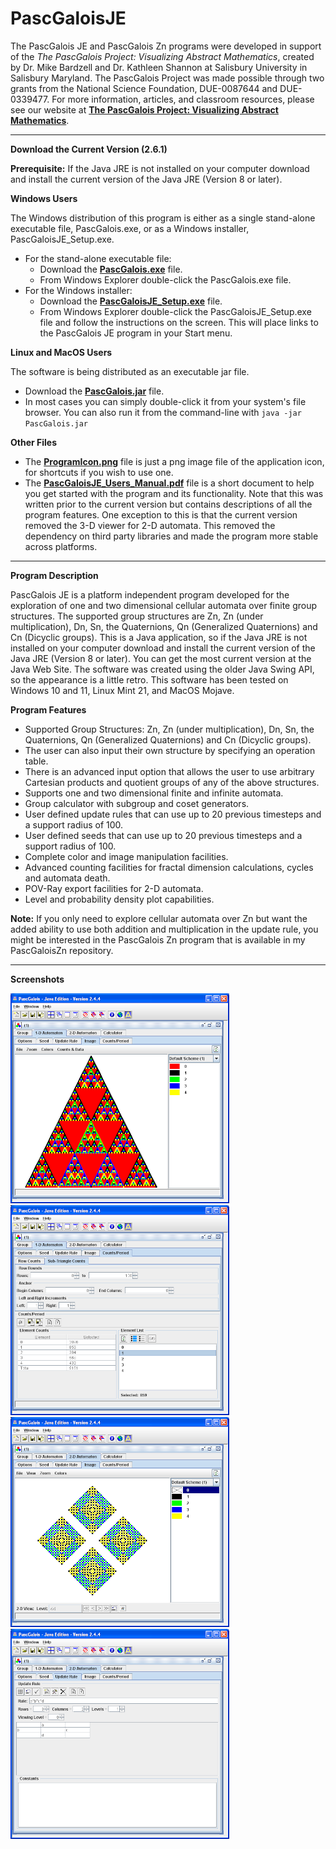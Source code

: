 # PascGaloisJE

The PascGalois JE and PascGalois Zn programs were developed in support of the *The PascGalois Project: Visualizing Abstract Mathematics*, created by Dr. Mike Bardzell and Dr. Kathleen Shannon at Salisbury University in Salisbury Maryland.  The PascGalois Project was made possible through two grants from the National Science Foundation, DUE-0087644 and DUE-0339477.  For more information, articles, and classroom resources, please see our website at **[The PascGalois Project: Visualizing Abstract Mathematics](https://faculty.salisbury.edu/~despickler/pascgalois/index.html)**.

---

**Download the Current Version (2.6.1)**

**Prerequisite:** If the Java JRE is not installed on your computer download and install the current version of the Java JRE (Version 8 or later).

**Windows Users**

The Windows distribution of this program is either as a single stand-alone executable file, PascGalois.exe, or as a Windows installer, PascGaloisJE_Setup.exe.

- For the stand-alone executable file:
  - Download the **[PascGalois.exe](https://github.com/mathprofdes/PascGaloisJE/releases/download/v2.6.1/PascGalois.exe)** file. 
  - From Windows Explorer double-click the PascGalois.exe file.
- For the Windows installer:
  - Download the **[PascGaloisJE_Setup.exe](https://github.com/mathprofdes/PascGaloisJE/releases/download/v2.6.1/PascGaloisJE_Setup.exe)** file. 
  - From Windows Explorer double-click the PascGaloisJE_Setup.exe file and follow the instructions on the screen. This will place links to the PascGalois JE program in your Start menu.

**Linux and MacOS Users**

The software is being distributed as an executable jar file. 
- Download the **[PascGalois.jar](https://github.com/mathprofdes/PascGaloisJE/releases/download/v2.6.1/PascGalois.jar)** file. 
- In most cases you can simply double-click it from your system's file browser. You can also run it from the command-line with
`java -jar PascGalois.jar`

**Other Files**

- The **[ProgramIcon.png](https://github.com/mathprofdes/PascGaloisJE/releases/download/v2.6.1/ProgramIcon.png)** file is just a png image file of the application icon, for shortcuts if you wish to use one.
- The **[PascGaloisJE_Users_Manual.pdf](https://github.com/mathprofdes/PascGaloisJE/releases/download/v2.6.1/PascGaloisJE_Users_Manual.pdf)** file is a short document to help you get started with the program and its functionality.  Note that this was written prior to the current version but contains descriptions of all the program features.  One exception to this is that the current version removed the 3-D viewer for 2-D automata. This removed the dependency on third party libraries and made the program more stable across platforms.

--- 

**Program Description**

PascGalois JE is a platform independent program developed for the exploration of one and two dimensional cellular automata over finite group structures. The supported group structures are Zn, Zn (under multiplication), Dn, Sn, the Quaternions, Qn (Generalized Quaternions) and Cn (Dicyclic groups). This is a Java application, so if the Java JRE is not installed on your computer download and install the current version of the Java JRE (Version 8 or later). You can get the most current version at the Java Web Site.  The software was created using the older Java Swing API, so the appearance is a little retro. This software has been tested on Windows 10 and 11, Linux Mint 21, and MacOS Mojave.

**Program Features**

- Supported Group Structures: Zn, Zn (under multiplication), Dn, Sn, the Quaternions, Qn (Generalized Quaternions) and Cn (Dicyclic groups).
- The user can also input their own structure by specifying an operation table.
- There is an advanced input option that allows the user to use arbitrary Cartesian products and quotient groups of any of the above structures.
- Supports one and two dimensional finite and infinite automata.
- Group calculator with subgroup and coset generators.
- User defined update rules that can use up to 20 previous timesteps and a support radius of 100.
- User defined seeds that can use up to 20 previous timesteps and a support radius of 100.
- Complete color and image manipulation facilities.
- Advanced counting facilities for fractal dimension calculations, cycles and automata death.
- POV-Ray export facilities for 2-D automata.
- Level and probability density plot capabilities.

**Note:** If you only need to explore cellular automata over Zn but want the added ability to use both addition and multiplication in the update rule, you might be interested in the PascGalois Zn program that is available in my PascGaloisZn repository.

---

**Screenshots**

![Screenshot of program.](/Version_2_6_1/Screenshots/PascGaloisPic001t.png)
![Screenshot of program.](/Version_2_6_1/Screenshots/PascGaloisPic002t.png)
![Screenshot of program.](/Version_2_6_1/Screenshots/PascGaloisPic003t.png)
![Screenshot of program.](/Version_2_6_1/Screenshots/PascGaloisPic004t.png)

